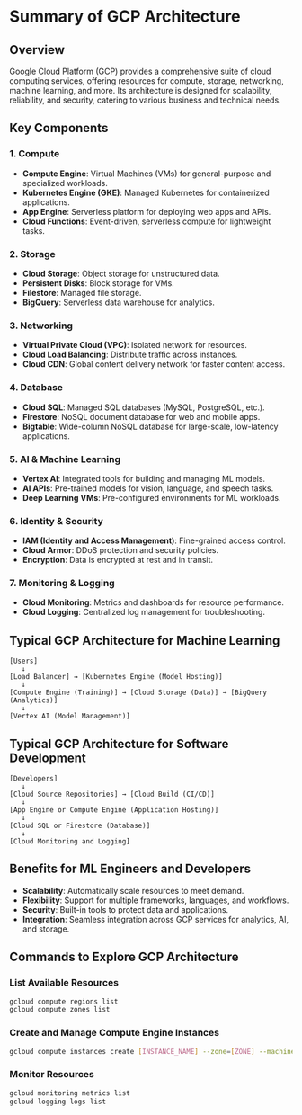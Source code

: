 # Summary of GCP Architecture

## Overview
Google Cloud Platform (GCP) provides a comprehensive suite of cloud computing services, offering resources for compute, storage, networking, machine learning, and more. Its architecture is designed for scalability, reliability, and security, catering to various business and technical needs.

## Key Components

### 1. Compute
- **Compute Engine**: Virtual Machines (VMs) for general-purpose and specialized workloads.
- **Kubernetes Engine (GKE)**: Managed Kubernetes for containerized applications.
- **App Engine**: Serverless platform for deploying web apps and APIs.
- **Cloud Functions**: Event-driven, serverless compute for lightweight tasks.

### 2. Storage
- **Cloud Storage**: Object storage for unstructured data.
- **Persistent Disks**: Block storage for VMs.
- **Filestore**: Managed file storage.
- **BigQuery**: Serverless data warehouse for analytics.

### 3. Networking
- **Virtual Private Cloud (VPC)**: Isolated network for resources.
- **Cloud Load Balancing**: Distribute traffic across instances.
- **Cloud CDN**: Global content delivery network for faster content access.

### 4. Database
- **Cloud SQL**: Managed SQL databases (MySQL, PostgreSQL, etc.).
- **Firestore**: NoSQL document database for web and mobile apps.
- **Bigtable**: Wide-column NoSQL database for large-scale, low-latency applications.

### 5. AI & Machine Learning
- **Vertex AI**: Integrated tools for building and managing ML models.
- **AI APIs**: Pre-trained models for vision, language, and speech tasks.
- **Deep Learning VMs**: Pre-configured environments for ML workloads.

### 6. Identity & Security
- **IAM (Identity and Access Management)**: Fine-grained access control.
- **Cloud Armor**: DDoS protection and security policies.
- **Encryption**: Data is encrypted at rest and in transit.

### 7. Monitoring & Logging
- **Cloud Monitoring**: Metrics and dashboards for resource performance.
- **Cloud Logging**: Centralized log management for troubleshooting.

## Typical GCP Architecture for Machine Learning

```plaintext
[Users] 
   ↓
[Load Balancer] → [Kubernetes Engine (Model Hosting)]
   ↓
[Compute Engine (Training)] → [Cloud Storage (Data)] → [BigQuery (Analytics)]
   ↓
[Vertex AI (Model Management)]
```

## Typical GCP Architecture for Software Development

```plaintext
[Developers] 
   ↓
[Cloud Source Repositories] → [Cloud Build (CI/CD)]
   ↓
[App Engine or Compute Engine (Application Hosting)]
   ↓
[Cloud SQL or Firestore (Database)]
   ↓
[Cloud Monitoring and Logging]
```

## Benefits for ML Engineers and Developers
- **Scalability**: Automatically scale resources to meet demand.
- **Flexibility**: Support for multiple frameworks, languages, and workflows.
- **Security**: Built-in tools to protect data and applications.
- **Integration**: Seamless integration across GCP services for analytics, AI, and storage.

## Commands to Explore GCP Architecture

### List Available Resources
```bash
gcloud compute regions list
gcloud compute zones list
```

### Create and Manage Compute Engine Instances
```bash
gcloud compute instances create [INSTANCE_NAME] --zone=[ZONE] --machine-type=[MACHINE_TYPE]
```

### Monitor Resources
```bash
gcloud monitoring metrics list
gcloud logging logs list
```

